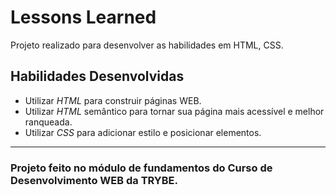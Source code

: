 
# Lessons Learned

Projeto realizado para desenvolver as habilidades em HTML, CSS.

## Habilidades Desenvolvidas

* Utilizar _HTML_ para construir páginas WEB.
* Utilizar _HTML_ semântico para tornar sua página mais acessível e melhor ranqueada.
* Utilizar _CSS_ para adicionar estilo e posicionar elementos.

---

### Projeto feito no módulo de fundamentos do Curso de Desenvolvimento WEB da TRYBE.